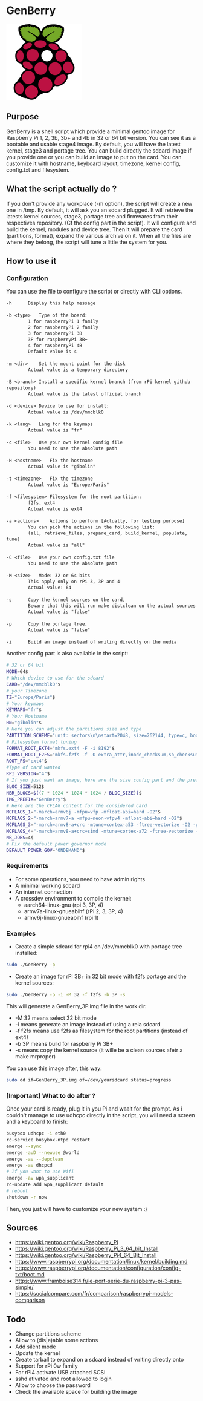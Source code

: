 # GenBerry

![logo GenBerry](./GenBerry.png)

## Purpose

GenBerry is a shell script which provide a minimal gentoo image for
Raspberry Pi 1, 2, 3b, 3b+ and 4b in 32 or 64 bit version. You can see it as a
bootable and usable stage4 image.
By default, you will have the latest kernel, stage3 and portage tree. 
You can build directly the sdcard image if you provide one or you can build an 
image to put on the card.
You can customize it with hostname, keyboard layout, timezone, kernel config, 
config.txt and filesystem.

## What the script actually do ?

If you don't provide any workplace (-m option), the script will create a new one in /tmp. 
By default, it will ask you an sdcard plugged. It will retrieve the latests kernel sources,
stage3, portage tree and firmwares from their respectives repository. (Cf the config 
part in the script).
It will configure and build the kernel, modules and device tree. Then it will prepare 
the card (partitions, format), expand the various archive on it.
When all the files are where they belong, the script will tune a little the system for you.

## How to use it

### Configuration

You can use the file to configure the script or directly with CLI options.

```
-h		Display this help message

-b <type>	Type of the board:
		1 for raspberryPi 1 family
		2 for raspberryPi 2 family
		3 for raspberryPi 3B
		3P for raspberryPi 3B+
		4 for raspberryPi 4B
		Default value is 4

-m <dir>	Set the mount point for the disk
		Actual value is a temporary directory

-B <branch>	Install a specific kernel branch (from rPi kernel github repository)
		Actual value is the latest official branch

-d <device>	Device to use for install:
		Actual value is /dev/mmcblk0

-k <lang>	Lang for the keymaps
		Actual value is "fr"

-c <file>	Use your own kernel config file
		You need to use the absolute path

-H <hostname>	Fix the hostname
		Actual value is "gibolin"

-t <timezone>	Fix the timezone
		Actual value is "Europe/Paris"

-f <filesystem>	Filesystem for the root partition:
		f2fs, ext4
		Actual value is ext4

-a <actions>	Actions to perform [Actually, for testing purpose]
		You can pick the actions in the following list:
		(all, retrieve_files, prepare_card, build_kernel, populate, tune)
		Actual value is "all"

-C <file>	Use your own config.txt file
		You need to use the absolute path

-M <size>	Mode: 32 or 64 bits
		This apply only on rPi 3, 3P and 4
		Actual value: 64

-s		Copy the kernel sources on the card,
		Beware that this will run make distclean on the actual sources
		Actual value is "false"

-p		Copy the portage tree,
		Actual value is "false"

-i		Build an image instead of writing directly on the media

```
Another config part is also available in the script:
```bash
# 32 or 64 bit
MODE=64$
# Which device to use for the sdcard
CARD="/dev/mmcblk0"$
# your Timezone
TZ="Europe/Paris"$
# Your keymaps
KEYMAPS="fr"$
# Your Hostname
HN="gibolin"$
# Here you can adjust the partitions size and type
PARTITION_SCHEME="unit: sectors\n\nstart=2048, size=262144, type=c, bootable\nstart=264192, size=4194304, type=82\nstart=4458496, type=83"$
# Filesystem format tuning
FORMAT_ROOT_EXT4="mkfs.ext4 -F -i 8192"$
FORMAT_ROOT_F2FS="mkfs.f2fs -f -O extra_attr,inode_checksum,sb_checksum"$
ROOT_FS="ext4"$
#Type of card wanted
RPI_VERSION="4"$
# If you just want an image, here are the size config part and the prefix of the image name
BLOC_SIZE=512$
NBR_BLOCS=$((7 * 1024 * 1024 * 1024 / BLOC_SIZE))$
IMG_PREFIX="GenBerry"$
# Here are the CFLAG content for the considered card
MCFLAGS_1="-march=armv6j -mfpu=vfp -mfloat-abi=hard -O2"$
MCFLAGS_2="-march=armv7-a -mfpu=neon-vfpv4 -mfloat-abi=hard -O2"$
MCFLAGS_3="-march=armv8-a+crc -mtune=cortex-a53 -ftree-vectorize -O2 -pipe -fomit-frame-pointer"$
MCFLAGS_4="-march=armv8-a+crc+simd -mtune=cortex-a72 -ftree-vectorize -O2 -pipe -fomit-frame-pointer"$
NB_JOBS=4$
# Fix the default power governor mode
DEFAULT_POWER_GOV="ONDEMAND"$
```

### Requirements

* For some operations, you need to have admin rights
* A minimal working sdcard
* An internet connection
* A crossdev environment to compile the kernel:
    * aarch64-linux-gnu (rpi 3, 3P, 4)
    * armv7a-linux-gnueabihf (rPi 2, 3, 3P, 4)
    * armv6j-linux-gnueabihf (rpi 1)

### Examples

* Create a simple sdcard for rpi4 on /dev/mmcblk0 with portage tree installed:
```bash
sudo ./GenBerry -p
```
* Create an image for rPi 3B+ in 32 bit mode with f2fs portage and the kernel sources:
```bash
sudo ./GenBerry -p -i -M 32 -f f2fs -b 3P -s
```
This will generate a GenBerry_3P.img file in the work dir. 
* -M 32 means select 32 bit mode
* -i means generate an image instead of using a rela sdcard
* -f f2fs means use f2fs as filesystem for the root partitions (instead of ext4)
* -b 3P means build for raspberry Pi 3B+
* -s means copy the kernel source (it wille be a clean sources afetr a make mrproper)

You can use this image after, this way:
```bash
sudo dd if=GenBerry_3P.img of=/dev/yoursdcard status=progress
```

### [Important] What to do after ?

Once your card is ready, plug it in you Pi and waait for the prompt.
As i couldn't manage to use udhcpc directly in the script, you will need a screen and 
a keyboard to finish:

```bash
busybox udhcpc -i eth0
rc-service busybox-ntpd restart
emerge --sync
emerge -auD --newuse @world
emerge -av --depclean
emerge -av dhcpcd
# If you want to use Wifi
emerge -av wpa_supplicant
rc-update add wpa_supplicant default
# reboot
shutdown -r now
```
Then, you just will have to customize your new system :)

## Sources

* https://wiki.gentoo.org/wiki/Raspberry_Pi
* https://wiki.gentoo.org/wiki/Raspberry_Pi_3_64_bit_Install
* https://wiki.gentoo.org/wiki/Raspberry_Pi4_64_Bit_Install
* https://www.raspberrypi.org/documentation/linux/kernel/building.md
* https://www.raspberrypi.org/documentation/configuration/config-txt/boot.md
* https://www.framboise314.fr/le-port-serie-du-raspberry-pi-3-pas-simple/
* https://socialcompare.com/fr/comparison/raspberrypi-models-comparison

## Todo

* Change partitions scheme
* Allow to (dis|e)able some actions
* Add silent mode
* Update the kernel
* Create tarball to expand on a sdcard instead of writing directly onto
* Support for rPi 0w family
* For rPi4 activate USB attached SCSI
* sshd ativated and root allowed to login
* Allow to choose the password
* Check the available space for building the image
